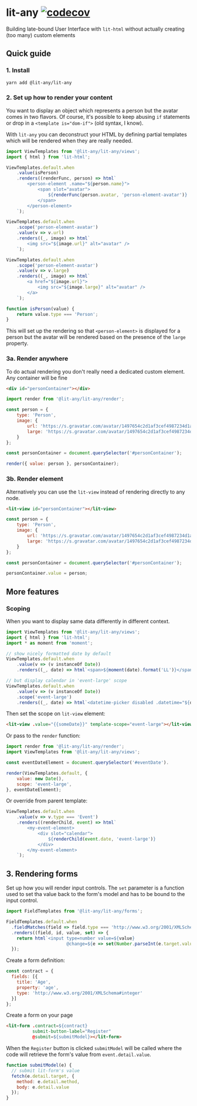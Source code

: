 # lit-any [![codecov](https://codecov.io/gh/wikibus/lit-any/branch/master/graph/badge.svg)](https://codecov.io/gh/wikibus/lit-any)

Building late-bound User Interface with `lit-html` without actually creating (too many) custom elements

## Quick guide

### 1. Install

``` bash
yarn add @lit-any/lit-any
```

### 2. Set up how to render your content

You want to display an object which represents a person but the avatar comes in two flavors. Of course,
it's possible to keep abusing `if` statements or drop in a `<template is="dom-if">` (old syntax, I know).

With `lit-any` you can deconstruct your HTML by defining partial templates which will be rendered when
they are really needed.

```javascript
import ViewTemplates from '@lit-any/lit-any/views';
import { html } from 'lit-html';

ViewTemplates.default.when
    .value(isPerson)
    .renders((renderFunc, person) => html`
        <person-element .name="${person.name}">
            <span slot="avatar">
                ${renderFunc(person.avatar, 'person-element-avatar')}
            </span>
        </person-element>
    `);

ViewTemplates.default.when
    .scope('person-element-avatar')
    .value(v => v.url)
    .renders((_, image) => html`
        <img src="${image.url}" alt="avatar" />
    `);

ViewTemplates.default.when
    .scope('person-element-avatar')
    .value(v => v.large)
    .renders((_, image) => html`
        <a href="${image.url}">
            <img src="${image.large}" alt="avatar" />
        </a>
    `);

function isPerson(value) {
    return value.type === 'Person';
}
```

This will set up the rendering so that `<person-element>` is displayed for a person but the avatar will
be rendered based on the presence of the `large` property.

### 3a. Render anywhere

To do actual rendering you don't really need a dedicated custom element. Any container will be fine

```html
<div id="personContainer"></div>
```

```javascript
import render from '@lit-any/lit-any/render';

const person = {
    type: 'Person',
    image: {
        url: 'https://s.gravatar.com/avatar/1497654c2d1af3cef4987234d1aced57?s=80',
        large: 'https://s.gravatar.com/avatar/1497654c2d1af3cef4987234d1aced57?s=800'
    }
};

const personContainer = document.querySelector('#personContainer');

render({ value: person }, personContainer);
```

### 3b. Render element

Alternatively you can use the `lit-view` instead of rendering directly to any node.

```html
<lit-view id="personContainer"></lit-view>
```

```javascript
const person = {
    type: 'Person',
    image: {
        url: 'https://s.gravatar.com/avatar/1497654c2d1af3cef4987234d1aced57?s=80',
        large: 'https://s.gravatar.com/avatar/1497654c2d1af3cef4987234d1aced57?s=800'
    }
};

const personContainer = document.querySelector('#personContainer');

personContainer.value = person;
```

## More features

### Scoping

When you want to display same data differently in different context.

```javascript
import ViewTemplates from '@lit-any/lit-any/views';
import { html } from 'lit-html';
import * as moment from 'moment';

// show nicely formatted date by default
ViewTemplates.default.when
    .value(v => (v instanceOf Date))
    .renders((_, date) => html`<span>${moment(date).format('LL')}</span>`);

// but display calendar in 'event-large' scope
ViewTemplates.default.when
    .value(v => (v instanceOf Date))
    .scope('event-large')
    .renders((_, date) => html`<datetime-picker disabled .datetime="${date}"></datetime-picker>`);
```

Then set the scope on `lit-view` element:

```html
<lit-view .value="{{someDate}}" template-scope="event-large"></lit-view>
```

Or pass to the `render` function:

```javascript
import render from '@lit-any/lit-any/render';
import ViewTemplates from '@lit-any/lit-any/views';

const eventDateElement = document.querySelector('#eventDate').

render(ViewTemplates.default, {
    value: new Date(),
    scope: 'event-large',
}, eventDateElement);
```

Or override from parent template:

```javascript
ViewTemplates.default.when
    .value(v => v.type === 'Event')
    .renders((renderChild, event) => html`
        <my-event-element>
            <div slot="calendar">
                ${renderChild(event.date, 'event-large')}
            </div>
        </my-event-element>
    `);
```

## 3. Rendering forms

Set up how you will render input controls. The `set` parameter is a function used to set tha value
back to the form's model and has to be bound to the input control.

```js
import FieldTemplates from '@lit-any/lit-any/forms';

FieldTemplates.default.when
  .fieldMatches(field => field.type === 'http://www.w3.org/2001/XMLSchema#integer')
  .renders((field, id, value, set) => {
    return html`<input type=number value=${value}
                       @change=${e => set(Number.parseInt(e.target.value, 0))}>`;
  });
```

Create a form definition:

```js
const contract = {
  fields: [{
    title: 'Age',
    property: 'age',
    type: 'http://www.w3.org/2001/XMLSchema#integer'
  }]
};
```

Create a form on your page

```html
<lit-form .contract=${contract}
          submit-button-label="Register"
          @submit=${submitModel}></lit-form>
```

When the `Register` button is clicked `submitModel` will be called where the code will retrieve the form's
value from `event.detail.value`.

```js
function submitModel(e) {
  // submit lit-form's value
  fetch(e.detail.target, {
    method: e.detail.method,
    body: e.detail.value
  });
}
```
